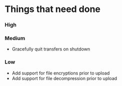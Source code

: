 # Things that need done

### High

### Medium
* Gracefully quit transfers on shutdown

### Low
* Add support for file encryptions prior to upload
* Add support for file decompression prior to upload
